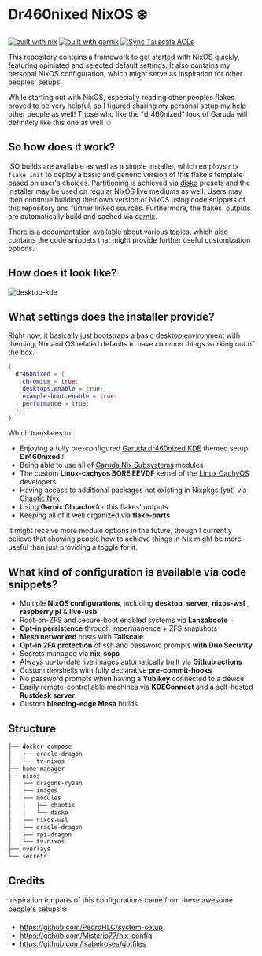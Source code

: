 # Dr460nixed NixOS ❄️

[![built with nix](https://img.shields.io/static/v1?logo=nixos&logoColor=white&label=&message=Built%20with%20Nix&color=41439a)](https://builtwithnix.org) [![built with garnix](https://img.shields.io/endpoint.svg?url=https%3A%2F%2Fgarnix.io%2Fapi%2Fbadges%2Fdr460nf1r3%2Fdr460nixed%3Fbranch%3Dmain)](https://garnix.io) [![Sync Tailscale ACLs](https://github.com/dr460nf1r3/dr460nixed/actions/workflows/tailscale.yml/badge.svg)](https://github.com/dr460nf1r3/dr460nixed/actions/workflows/tailscale.yml)

This repository contains a framework to get started with NixOS quickly, featuring opiniated and selected default settings.
It also contains my personal NixOS configuration, which might serve as inspiration for other peoples' setups.

While starting out with NixOS, especially reading other peoples flakes proved to be very helpful, so I figured sharing my personal setup my help other people as well!
Those who like the "dr460nized" look of Garuda will definitely like this one as well ☺️

## So how does it work?

ISO builds are available as well as a simple installer, which employs `nix flake init` to deploy a basic and generic version of this flake's template based on user's choices.
Partitioning is achieved via [disko](https://github.com/nix-community/disko) presets and the installer may be used on regular NixOS live mediums as well.
Users may then continue building their own version of NixOS using code snippets of this repository and further linked sources.
Furthermore, the flakes' outputs are automatically build and cached via [garnix](https://garnix.io).

There is a [documentation available about various topics](https://nixed.dr460nf1r3.org), which also contains the code snippets that might provide further useful customization options.

## How does it look like?

![desktop-kde](https://i.imgur.com/h3WGSJ4.jpg)

## What settings does the installer provide?

Right now, it basically just bootstraps a basic desktop environment with theming, Nix and OS related defaults to have common things working out of the box.

```nix
{
  dr460nixed = {
    chromium = true;
    desktops.enable = true;
    example-boot.enable = true;
    performance = true;
  };
}
```

Which translates to:

- Enjoying a fully pre-configured [Garuda dr460nized KDE](https://garudalinux.org) themed setup: **Dr460nixed** !
- Being able to use all of [Garuda Nix Subsystems](https://github.com/garuda-linux/garuda-nix-subsystem) modules
- The custom **Linux-cachyos BORE EEVDF** kernel of the [Linux CachyOS](https://cachyos.org) developers
- Having access to additional packages not existing in Nixpkgs (yet) via [Chaotic Nyx](https://nyx.chaotic.cx)
- Using **Garnix CI cache** for this flakes' outputs
- Keeping all of it well organized via **flake-parts**

It might receive more module options in the future, though I currently believe that showing people how to achieve things in Nix might be more useful than just providing a toggle for it.

## What kind of configuration is available via code snippets?

- Multiple **NixOS configurations**, including **desktop**, **server**, **nixos-wsl** , **raspberry pi** & **live-usb**
- Root-on-ZFS and secure-boot enabled systems via **Lanzaboote**
- **Opt-in persistence** through impermanence + ZFS snapshots
- **Mesh networked** hosts with **Tailscale**
- **Opt-in 2FA protection** of ssh and password prompts **with Duo Security**
- Secrets managed via **nix-sops**
- Always up-to-date live images automatically built via **Github actions**
- Custom devshells with fully declarative **pre-commit-hooks**
- No password prompts when having a **Yubikey** connected to a device
- Easily remote-controllable machines via **KDEConnect** and a self-hosted **Rustdesk server**
- Custom **bleeding-edge Mesa** builds

## Structure

```sh
├── docker-compose
│   ├── oracle-dragon
│   └── tv-nixos
├── home-manager
├── nixos
│   ├── dragons-ryzen
│   ├── images
│   ├── modules
│   │   ├── chaotic
│   │   └── disko
│   ├── nixos-wsl
│   ├── oracle-dragon
│   ├── rpi-dragon
│   └── tv-nixos
├── overlays
└── secrets
```

## Credits

Inspiration for parts of this configurations came from these awesome people's setups ❄️

- https://github.com/PedroHLC/system-setup
- https://github.com/Misterio77/nix-config
- https://github.com/isabelroses/dotfiles
